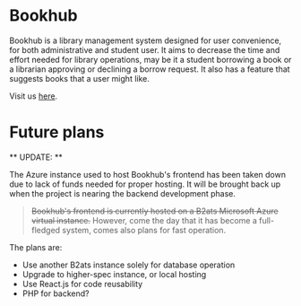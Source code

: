 # Bookhub

Bookhub is a library management system designed for user convenience, for both administrative and student user. It aims to decrease the time and effort needed for library operations, may be it a student borrowing a book or a librarian approving or declining a borrow request. It also has a feature that suggests books that a user might like. 

Visit us [here](https://bookhub.c1phertime.me).

# Future plans

** UPDATE: **

The Azure instance used to host Bookhub's frontend has been taken down due to lack of funds needed for proper hosting. It will be brought back up when the project is nearing the backend development phase.


> ~~Bookhub's frontend is currently hosted on a B2ats Microsoft Azure virtual instance.~~ However, come the day that it has become a full-fledged system, comes also plans for fast operation.

The plans are:
+ Use another B2ats instance solely for database operation
+ Upgrade to higher-spec instance, or local hosting
+ Use React.js for code reusability
+ PHP for backend?

